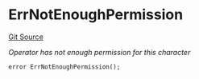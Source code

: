 # ErrNotEnoughPermission
[Git Source](https://github.com/Crossbell-Box/Crossbell-Contracts/blob/d7461dc986f92c02778fae6c468f62f2db6d2f91/contracts/libraries/Error.sol)

*Operator has not enough permission for this character*


```solidity
error ErrNotEnoughPermission();
```

